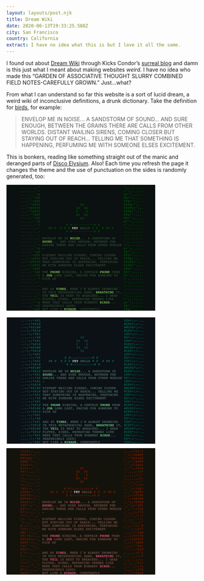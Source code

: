 ```yaml
---
layout: layouts/post.njk
title: Dream Wiki
date: 2020-06-13T19:33:25.588Z
city: San Francisco
country: California
extract: I have no idea what this is but I love it all the same.
---
```


I found out about [Dream Wiki](https://dreamwiki.sixey.es/welcome.dream/) through Kicks Condor’s [surreal blog](https://www.kickscondor.com/) and damn is this just what I meant about making websites _weird_. I have no idea who made this “GARDEN OF ASSOCIATIVE THOUGHT SLURRY COMBINED FIELD NOTES-CAREFULLY GROWN.” Just...what?

From what I can understand so far this website is a sort of lucid dream, a weird wiki of inconclusive definitions, a drunk dictionary. Take the definition for [birds](https://dreamwiki.sixey.es/calls.dream/), for example:

> ENVELOP ME IN NOISE... A SANDSTORM OF SOUND... AND SURE ENOUGH, BETWEEN THE GRAINS THERE ARE CALLS FROM OTHER WORLDS. DISTANT WAILING SIRENS, COMING CLOSER BUT STAYING OUT OF REACH... TELLING ME THAT SOMETHING IS HAPPENING, PERFUMING ME WITH SOMEONE ELSES EXCITEMENT.

This is bonkers, reading like something straight out of the manic and deranged parts of [Disco Elysium](https://buttondown.email/robinrendle/archive/7b8029d3-220c-4f88-9d4b-13e748c632ba). Also! Each time you refresh the page it changes the theme and the use of punctuation on the sides is randomly generated, too:

![Screenshots of the Dream Wiki website](/images/dream-wiki.png)

